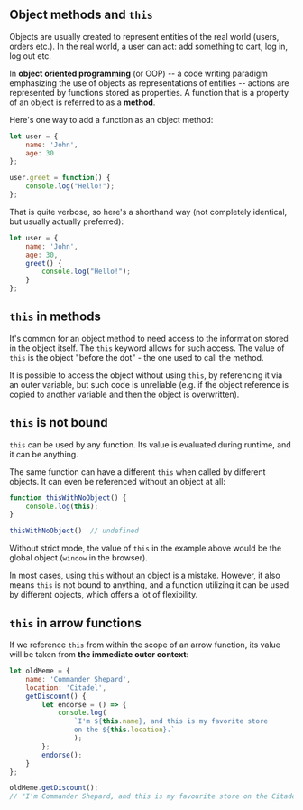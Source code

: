 ## Object methods and `this`

Objects are usually created to represent entities of the real world (users, orders etc.). In the real world, a user can act: add something to cart, log in, log out etc.

In **object oriented programming** (or OOP) -- a code writing paradigm emphasizing the use of objects as representations of entities -- actions are represented by functions stored as properties. A function that is a property of an object is referred to as a **method**.

Here's one way to add a function as an object method:

```js
let user = {
    name: 'John',
    age: 30
};

user.greet = function() {
    console.log("Hello!");
};
```

That is quite verbose, so here's a shorthand way (not completely identical, but usually actually preferred):

```js
let user = {
    name: 'John',
    age: 30,
    greet() {
        console.log("Hello!");
    }
};
```

## `this` in methods

It's common for an object method to need access to the information stored in the object itself. The `this` keyword allows for such access. The value of `this` is the object "before the dot" - the one used to call the method.

It is possible to access the object without using `this`, by referencing it via an outer variable, but such code is unreliable (e.g. if the object reference is copied to another variable and then the object is overwritten).

## `this` is not bound

`this` can be used by any function. Its value is evaluated during runtime, and it can be anything.

The same function can have a different `this` when called by different objects. It can even be referenced without an object at all:

```js
function thisWithNoObject() {
    console.log(this);
}

thisWithNoObject()  // undefined
```

Without strict mode, the value of `this` in the example above would be the global object (`window` in the browser).

In most cases, using `this` without an object is a mistake. However, it also means `this` is not bound to anything, and a function utilizing it can be used by different objects, which offers a lot of flexibility.

## `this` in arrow functions

If we reference `this` from within the scope of an arrow function, its value will be taken from **the immediate outer context**:

```js
let oldMeme = {
    name: 'Commander Shepard',
    location: 'Citadel',
    getDiscount() {
        let endorse = () => {
            console.log(
                `I'm ${this.name}, and this is my favorite store
                on the ${this.location}.`
                );
        };
        endorse();
    }
};

oldMeme.getDiscount();  
// "I'm Commander Shepard, and this is my favourite store on the Citadel.
```
